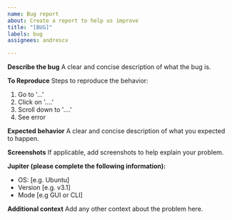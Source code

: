 ```yaml
---
name: Bug report
about: Create a report to help us improve
title: "[BUG]"
labels: bug
assignees: andrescv

---
```


**Describe the bug**
A clear and concise description of what the bug is.

**To Reproduce**
Steps to reproduce the behavior:
1. Go to '...'
2. Click on '....'
3. Scroll down to '....'
4. See error

**Expected behavior**
A clear and concise description of what you expected to happen.

**Screenshots**
If applicable, add screenshots to help explain your problem.

**Jupiter (please complete the following information):**
 - OS: [e.g. Ubuntu]
 - Version [e.g. v3.1]
 - Mode [e.g GUI or CLI]

**Additional context**
Add any other context about the problem here.
